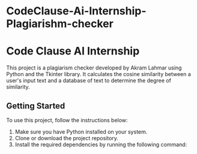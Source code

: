 # CodeClause-Ai-Internship-Plagiarishm-checker

# Code Clause AI Internship

This project is a plagiarism checker developed by Akram Lahmar using Python and the Tkinter library. It calculates the cosine similarity between a user's input text and a database of text to determine the degree of similarity.

## Getting Started

To use this project, follow the instructions below:

1. Make sure you have Python installed on your system.
2. Clone or download the project repository.
3. Install the required dependencies by running the following command:

